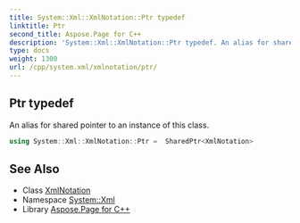 ```yaml
---
title: System::Xml::XmlNotation::Ptr typedef
linktitle: Ptr
second_title: Aspose.Page for C++
description: 'System::Xml::XmlNotation::Ptr typedef. An alias for shared pointer to an instance of this class in C++.'
type: docs
weight: 1300
url: /cpp/system.xml/xmlnotation/ptr/
---
```

## Ptr typedef


An alias for shared pointer to an instance of this class.

```cpp
using System::Xml::XmlNotation::Ptr =  SharedPtr<XmlNotation>
```

## See Also

* Class [XmlNotation](../)
* Namespace [System::Xml](../../)
* Library [Aspose.Page for C++](../../../)
